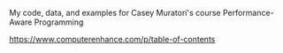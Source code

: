 My code, data, and examples for Casey Muratori's course Performance-Aware Programming

https://www.computerenhance.com/p/table-of-contents